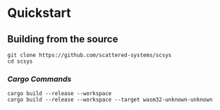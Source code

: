# Quickstart

## Building from the source

    git clone https://github.com/scattered-systems/scsys
    cd scsys

### *Cargo Commands*

    cargo build --release --workspace
    cargo build --release --workspace --target wasm32-unknown-unknown
